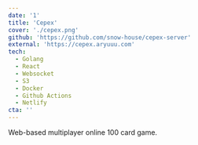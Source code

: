 ```yaml
---
date: '1'
title: 'Cepex'
cover: './cepex.png'
github: 'https://github.com/snow-house/cepex-server'
external: 'https://cepex.aryuuu.com'
tech:
  - Golang
  - React
  - Websocket
  - S3
  - Docker
  - Github Actions
  - Netlify
cta: ''
---
```


Web-based multiplayer online 100 card game.
